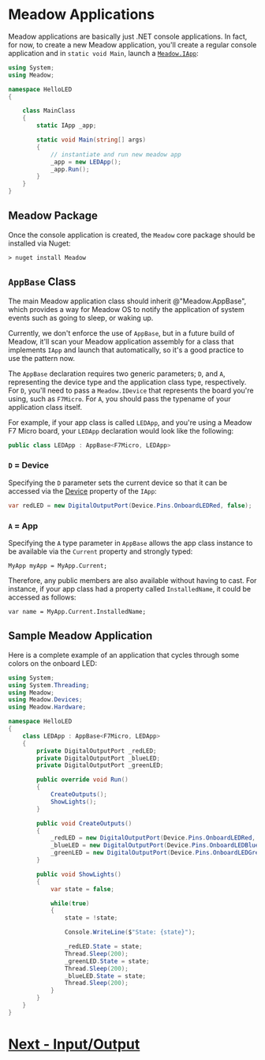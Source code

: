 # Meadow Applications

Meadow applications are basically just .NET console applications. In fact, for now, to create a new Meadow application, you'll create a regular console application and in `static void Main`, launch a [`Meadow.IApp`](xref:Meadow.IApp):

```csharp
using System;
using Meadow;

namespace HelloLED
{

    class MainClass
    {
        static IApp _app;

        static void Main(string[] args)
        {
            // instantiate and run new meadow app
            _app = new LEDApp();
            _app.Run();
        }
    }
}
```

## Meadow Package

Once the console application is created, the `Meadow` core package should be installed via Nuget:

```
> nuget install Meadow
```

## `AppBase` Class

The main Meadow application class should inherit @"Meadow.AppBase", which provides a way for Meadow OS to notify the application of system events such as going to sleep, or waking up.

Currently, we don't enforce the use of `AppBase`, but in a future build of Meadow, it'll scan your Meadow application assembly for a class that implements `IApp` and launch that automatically, so it's a good practice to use the pattern now.

The `AppBase` declaration requires two generic parameters; `D`, and `A`, representing the device type and the application class type, respectively. For `D`, you'll need to pass a `Meadow.IDevice` that represents the board you're using, such as `F7Micro`. For `A`, you should pass the typename of your application class itself. 

For example, if your app class is called `LEDApp`, and you're using a Meadow F7 Micro board, your `LEDApp` declaration would look like the following:

```csharp
public class LEDApp : AppBase<F7Micro, LEDApp>
```

### `D` = Device

Specifying the `D` parameter sets the current device so that it can be accessed via the [Device](xref:Meadow.AppBase.Device) property of the `IApp`:

```csharp
var redLED = new DigitalOutputPort(Device.Pins.OnboardLEDRed, false);
```

### `A` = App

Specifying the `A` type parameter in `AppBase` allows the app class instance to be available via the `Current` property and strongly typed:

```
MyApp myApp = MyApp.Current;
```

Therefore, any public members are also available without having to cast. For instance, if your app class had a property called `InstalledName`, it could be accessed as follows:

```
var name = MyApp.Current.InstalledName;
```

## Sample Meadow Application

Here is a complete example of an application that cycles through some colors on the onboard LED:


```csharp
using System;
using System.Threading;
using Meadow;
using Meadow.Devices;
using Meadow.Hardware;

namespace HelloLED
{
    class LEDApp : AppBase<F7Micro, LEDApp>
    {
        private DigitalOutputPort _redLED;
        private DigitalOutputPort _blueLED;
        private DigitalOutputPort _greenLED;

        public override void Run()
        {
            CreateOutputs();
            ShowLights();
        }

        public void CreateOutputs()
        {
            _redLED = new DigitalOutputPort(Device.Pins.OnboardLEDRed, false);
            _blueLED = new DigitalOutputPort(Device.Pins.OnboardLEDBlue, false);
            _greenLED = new DigitalOutputPort(Device.Pins.OnboardLEDGreen, false);
        }

        public void ShowLights()
        {
            var state = false;

            while(true)
            {
                state = !state;

                Console.WriteLine($"State: {state}");

                _redLED.State = state;
                Thread.Sleep(200);
                _greenLED.State = state;
                Thread.Sleep(200);
                _blueLED.State = state;
                Thread.Sleep(200);
            }
        }
    }
}
```

# [Next - Input/Output](/guides/Meadow_Basics/IO/index.html)
